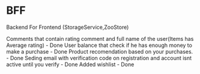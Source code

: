 # BFF
Backend For Frontend (StorageService,ZooStore)

Comments that contain rating comment and full name of the user(Items has Average rating) - Done
User balance that check if he has enough money to make a purchase - Done
Product recomendation based on your purchases. -  Done
Seding email with verification code  on registration and account isnt active until you verify - Done
Added wishlist - Done




